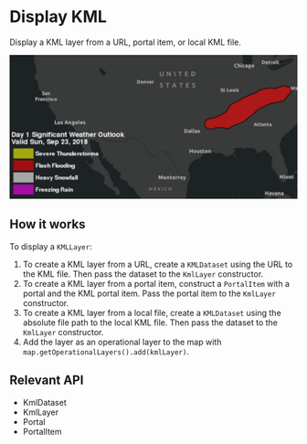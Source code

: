 # Display KML

Display a KML layer from a URL, portal item, or local KML file.

![](DisplayKML.png)

## How it works

To display a `KMLLayer`:

1.  To create a KML layer from a URL, create a `KMLDataset` using the URL to the KML file. Then pass the dataset to the `KmlLayer` constructor.
2.  To create a KML layer from a portal item, construct a `PortalItem` with a portal and the KML portal item. Pass the portal item to the `KmlLayer` constructor.
3.  To create a KML layer from a local file, create a `KMLDataset` using the absolute file path to the local KML file. Then pass the dataset to the `KmlLayer` constructor.
4.  Add the layer as an operational layer to the map with `map.getOperationalLayers().add(kmlLayer)`.

## Relevant API

*   KmlDataset
*   KmlLayer
*   Portal
*   PortalItem
